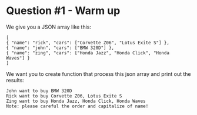 # Question #1 - Warm up
We give you a JSON array like this:
```
[
{ "name": "rick", "cars": ["Corvette Z06", "Lotus Exite S"] },
{ "name": "john", "cars": ["BMW 320D"] },
{ "name": "zing", "cars": ["Honda Jazz", "Honda Click", "Honda
Waves"] }
]
```

We want you to create function that process this json array and print out the results:
```
John want to buy BMW 320D
Rick want to buy Corvette Z06, Lotus Exite S
Zing want to buy Honda Jazz, Honda Click, Honda Waves
Note: please careful the order and capitalize of name!
```